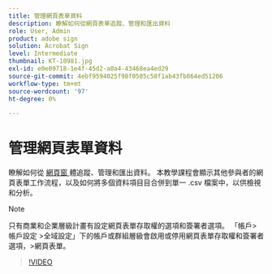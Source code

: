 ```yaml
---
title: 管理網頁表單資料
description: 瞭解如何從網頁表單追蹤、管理和匯出資料
role: User, Admin
product: adobe sign
solution: Acrobat Sign
level: Intermediate
thumbnail: KT-10981.jpg
exl-id: e0e09718-1e4f-45d2-a0a4-43468ea4ed29
source-git-commit: 4ebf9594025f98f0505c58f1ab43fb864ed51206
workflow-type: tm+mt
source-wordcount: '97'
ht-degree: 0%

---
```


# 管理網頁表單資料

瞭解如何從 [ 網頁窗 ](webform.md) 體追蹤、管理和匯出資料。 本教學課程會顯示其他參與者的網頁表單工作流程，以及如何將多個資料項目目合併到單一 .csv 檔案中，以供檢視和分析。

>[!NOTE]
>
>只有商業和企業層級計畫有設定網頁表單存取權的選項和簽署者選項。 「帳戶> 帳戶設定 >全域設定」下的帳戶或群組層級會啟用或停用網頁表單存取權和簽署者選項，>網頁表單。

>[!VIDEO](https://video.tv.adobe.com/v/3409607?quality=12&learn=on&hidetitle=true)
